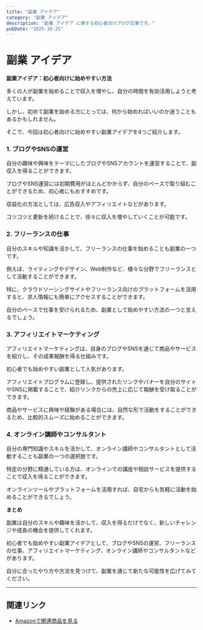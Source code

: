 ```yaml
---
title: "副業 アイデア"
category: "副業 アイデア"
description: "副業 アイデア に関する初心者向けブログ記事です。"
pubDate: "2025-10-25"
---
```


# 副業 アイデア

**副業アイデア：初心者向けに始めやすい方法**

多くの人が副業を始めることで収入を増やし、自分の時間を有効活用しようと考えています。

しかし、初めて副業を始める方にとっては、何から始めればいいのか迷うこともあるかもしれません。

そこで、今回は初心者向けに始めやすい副業アイデアを4つご紹介します。



### **1. ブログやSNSの運営**

自分の趣味や興味をテーマにしたブログやSNSアカウントを運営することで、副収入を得ることができます。

ブログやSNS運営には初期費用がほとんどかからず、自分のペースで取り組むことができるため、初心者にもおすすめです。

収益化の方法としては、広告収入やアフィリエイトなどがあります。

コツコツと更新を続けることで、徐々に収入を増やしていくことが可能です。



### **2. フリーランスの仕事**

自分のスキルや知識を活かして、フリーランスの仕事を始めることも副業の一つです。

例えば、ライティングやデザイン、Web制作など、様々な分野でフリーランスとして活動することができます。

特に、クラウドソーシングサイトやフリーランス向けのプラットフォームを活用すると、求人情報にも簡単にアクセスすることができます。

自分のペースで仕事を受けられるため、副業として始めやすい方法の一つと言えるでしょう。



### **3. アフィリエイトマーケティング**

アフィリエイトマーケティングは、自身のブログやSNSを通じて商品やサービスを紹介し、その成果報酬を得る仕組みです。

初心者でも始めやすい副業として人気があります。

アフィリエイトプログラムに登録し、提供されたリンクやバナーを自分のサイトやSNSに掲載することで、紹介リンクからの売上に応じて報酬を受け取ることができます。

商品やサービスに興味や経験がある場合には、自然な形で活動をすることができるため、比較的スムーズに始めることができます。



### **4. オンライン講師やコンサルタント**

自分の専門知識やスキルを活かして、オンライン講師やコンサルタントとして活動することも副業の一つの選択肢です。

特定の分野に精通している方は、オンラインでの講座や相談サービスを提供することで収入を得ることができます。

オンラインツールやプラットフォームを活用すれば、自宅からも気軽に活動を始めることができるでしょう。



**まとめ**

副業は自分のスキルや趣味を活かして、収入を得るだけでなく、新しいチャレンジや成長の機会を提供してくれます。

初心者でも始めやすい副業アイデアとして、ブログやSNSの運営、フリーランスの仕事、アフィリエイトマーケティング、オンライン講師やコンサルタントなどがあります。

自分に合ったやり方や方法を見つけて、副業を通じて新たな可能性を広げてみてください。



---

## 関連リンク

- [Amazonで関連商品を見る](https://www.amazon.co.jp/s?k=%E5%89%AF%E6%A5%AD+%E3%82%A2%E3%82%A4%E3%83%87%E3%82%A2&tag=autowritehubai-22)
